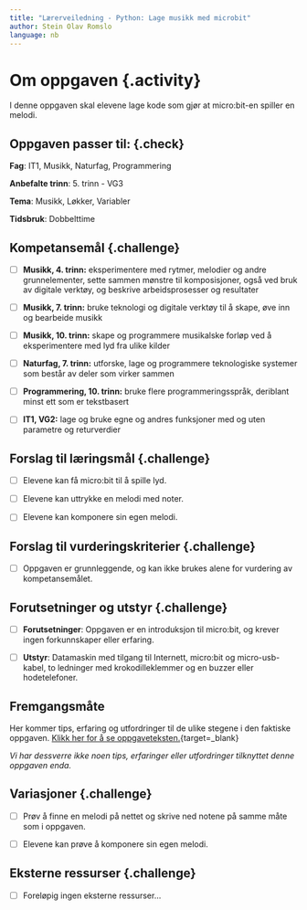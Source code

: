 ```yaml
---
title: "Lærerveiledning - Python: Lage musikk med microbit"
author: Stein Olav Romslo
language: nb
---
```



# Om oppgaven {.activity}

I denne oppgaven skal elevene lage kode som gjør at micro:bit-en spiller en
melodi.

## Oppgaven passer til: {.check}

__Fag__: IT1, Musikk, Naturfag, Programmering

__Anbefalte trinn__: 5. trinn - VG3

__Tema__: Musikk, Løkker, Variabler

__Tidsbruk__: Dobbelttime

## Kompetansemål {.challenge}

- [ ] __Musikk, 4. trinn:__ eksperimentere med rytmer, melodier og andre grunnelementer, sette sammen mønstre til komposisjoner, også ved bruk av digitale verktøy, og beskrive arbeidsprosesser og resultater

- [ ] __Musikk, 7. trinn:__ bruke teknologi og digitale verktøy til å skape, øve inn og bearbeide musikk

- [ ] __Musikk, 10. trinn:__ skape og programmere musikalske forløp ved å eksperimentere med lyd fra ulike kilder

- [ ] __Naturfag, 7. trinn:__ utforske, lage og programmere teknologiske systemer som består av deler som virker sammen

- [ ] __Programmering, 10. trinn:__ bruke flere programmeringsspråk, deriblant minst ett som er tekstbasert

- [ ] __IT1, VG2:__ lage og bruke egne og andres funksjoner med og uten parametre og returverdier

## Forslag til læringsmål {.challenge}

- [ ] Elevene kan få micro:bit til å spille lyd.

- [ ] Elevene kan uttrykke en melodi med noter.

- [ ] Elevene kan komponere sin egen melodi.

## Forslag til vurderingskriterier {.challenge}

- [ ] Oppgaven er grunnleggende, og kan ikke brukes alene for vurdering av
  kompetansemålet.

## Forutsetninger og utstyr {.challenge}

- [ ] __Forutsetninger__: Oppgaven er en introduksjon til micro:bit, og krever
  ingen forkunnskaper eller erfaring.

- [ ] __Utstyr__: Datamaskin med tilgang til Internett, micro:bit og
  micro-usb-kabel, to ledninger med krokodilleklemmer og en buzzer eller
  hodetelefoner.

## Fremgangsmåte

Her kommer tips, erfaring og utfordringer til de ulike stegene i den faktiske
oppgaven. [Klikk her for å se
oppgaveteksten.](../python_musikk/python_musikk.html){target=_blank}

_Vi har dessverre ikke noen tips, erfaringer eller utfordringer tilknyttet denne
oppgaven enda._

## Variasjoner {.challenge}

- [ ] Prøv å finne en melodi på nettet og skrive ned notene på samme måte som i
  oppgaven.

- [ ] Elevene kan prøve å komponere sin egen melodi.

## Eksterne ressurser {.challenge}

- [ ] Foreløpig ingen eksterne ressurser...
